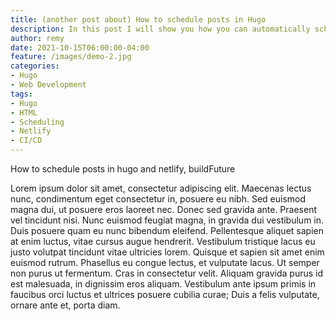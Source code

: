 ```yaml
---
title: (another post about) How to schedule posts in Hugo
description: In this post I will show you how you can automatically schedule future posts with Hugo and Netlify.
author: remy
date: 2021-10-15T06:00:00-04:00
feature: /images/demo-2.jpg
categories:
- Hugo
- Web Development
tags:
- Hugo
- HTML
- Scheduling
- Netlify
- CI/CD
---
```


How to schedule posts in hugo and netlify, buildFuture

Lorem ipsum dolor sit amet, consectetur adipiscing elit. Maecenas lectus nunc, condimentum eget consectetur in, posuere eu nibh. Sed euismod magna dui, ut posuere eros laoreet nec. Donec sed gravida ante. Praesent vel tincidunt nisi. Nunc euismod feugiat magna, in gravida dui vestibulum in. Duis posuere quam eu nunc bibendum eleifend. Pellentesque aliquet sapien at enim luctus, vitae cursus augue hendrerit. Vestibulum tristique lacus eu justo volutpat tincidunt vitae ultricies lorem. Quisque et sapien sit amet enim euismod rutrum. Phasellus eu congue lectus, et vulputate lacus. Ut semper non purus ut fermentum. Cras in consectetur velit. Aliquam gravida purus id est malesuada, in dignissim eros aliquam. Vestibulum ante ipsum primis in faucibus orci luctus et ultrices posuere cubilia curae; Duis a felis vulputate, ornare ante et, porta diam.

